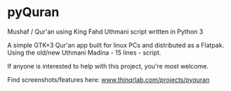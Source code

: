 # pyQuran

Mushaf / Qur'an using King Fahd Uthmani script written in Python 3

A simple GTK+3 Qur'an app built for linux PCs and distributed as a Flatpak.
Using the old/new Uthmani Madina - 15 lines - script.

If anyone is interested to help with this project, you're most welcome.

Find screenshots/features here: www.thinqrlab.com/projects/pyquran
